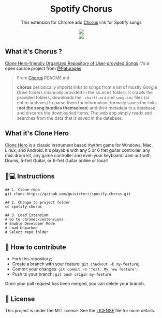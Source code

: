 <h1 align='center'>Spotify Chorus</h1>
<p align='center'>This extension for Chrome add <a href="https://chorus.fightthe.pw/">Chorus</a> link for Spotify songs</p>

<div align="center"><img src="https://github.com/guivictorr/spotify-chorus/assets/55333929/b594be0a-d66b-44f1-9539-a4e575a0c11a"
/></div>
<div align="center"><img src="https://github.com/guivictorr/spotify-chorus/assets/55333929/8c069eee-d273-4d8f-82e5-d34ba08950ad"
/></div>

## What it's Chorus ?
[Clone Hero-friendly Organized Repository of User-provided Songs](https://chorus.fightthe.pw/) it's a open source project from [@Paturages](https://github.com/Paturages)

>From [Chorus](https://chorus.fightthe.pw/) README.md
>
>**chorus** periodically imports links to songs from a list of mostly Google Drive folders (manually provided in the sources folder). It crawls the provided folders, downloads the `.chart`/`.mid` and `song.ini` files (or entire archives) to parse them for information, formally saves the links (**not the song bundles themselves**) and their metadata in a database and discards the downloaded items. The web app simply reads and searches from the data that is saved in the database.

## What it's Clone Hero

[Clone Hero](https://clonehero.net/) is a classic instrument based rhythm game for Windows, Mac, Linux, and Android. It's playable with any 5 or 6 fret guitar controller, any midi drum kit, any game controller and even your keyboard! Jam out with Drums, 5-fret Guitar, or 6-fret Guitar online or local!

## 📱💻 Instructions

```
## 1. Clone repo
git clone https://github.com/guivictorr/spotify-chorus.git

## 2. Change to project folder
cd spotify-chorus

## 3. Load Extension
# Go to chrome://extensions
# Enable Developer Mode
# Load Unpacked
# Select repo folder
```

## 🤔 How to contribute

- Fork this repository;
- Create a branch with your feature: `git checkout -b my-feature`;
- Commit your changes: `git commit -m 'feat: My new feature'`;
- Push to your branch: `git push origin my-feature`.

Once your pull request has been merged, you can delete your branch.

## 📝 License

This project is under the MIT license. See the [LICENSE](https://github.com/guivictorr/spotify-chorus/blob/main/LICENSE) file for more details.
